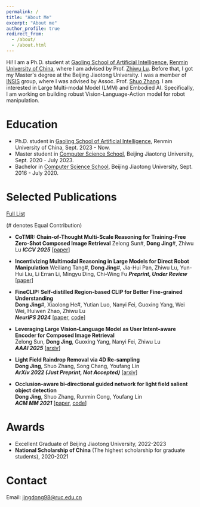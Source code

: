 ```yaml
---
permalink: /
title: "About Me"
excerpt: "About me"
author_profile: true
redirect_from: 
  - /about/
  - /about.html
---
```


Hi! I am a Ph.D. student at [Gaoling School of Artificial Intelligence](http://ai.ruc.edu.cn), [Renmin University of China](https://www.ruc.edu.cn), where I am advised by Prof. [Zhiwu Lu](https://gsai.ruc.edu.cn/luzhiwu). Before that, I got my Master's degree at the Beijing Jiaotong University. I was a member of [INSIS](http://insis.bjtu.edu.cn/) group, where I was advised by Assoc. Prof. [Shuo Zhang](https://faculty.bjtu.edu.cn/9278/). I am interested in Large Multi-modal Model (LMM) and Embodied AI. Specifically, I am working on building robust Vision-Language-Action model for robot manipulation.

Education
======

* Ph.D. student in [Gaoling School of Artificial Intelligence](http://ai.ruc.edu.cn), Renmin University of China, Sept. 2023 - Now. 
* Master student in [Computer Science School](https://cs.bjtu.edu.cn/), Beijing Jiaotong University, Sept. 2020 - July 2023. 
* Bachelor in [Computer Science School](https://cs.bjtu.edu.cn/), Beijing Jiaotong University, Sept. 2016 - July 2020.

Selected Publications
======
[Full List](https://scholar.google.com/citations?user=eDA8Ol8AAAAJ&hl=en)

(# denotes Equal Contribution)

* **CoTMR: Chain-of-Thought Multi-Scale Reasoning for Training-Free Zero-Shot Composed Image Retrieval**
Zelong Sun#, **Dong Jing**#, Zhiwu Lu
***ICCV 2025*** [[paper](https://arxiv.org/pdf/2502.20826)]

* **Incentivizing Multimodal Reasoning in Large Models for Direct Robot Manipulation**
Weiliang Tang#, **Dong Jing**#, Jia-Hui Pan, Zhiwu Lu, Yun-Hui Liu, Li Erran Li, Mingyu Ding, Chi-Wing Fu
***Preprint, Under Review*** [[paper](https://arxiv.org/pdf/2505.12744)]

* **FineCLIP: Self-distilled Region-based CLIP for Better Fine-grained Understanding**   
**Dong Jing**#, Xiaolong He#, Yutian Luo, Nanyi Fei, Guoxing Yang, Wei Wei, Huiwen Zhao, Zhiwu Lu   
***NeurIPS 2024*** [[paper](https://proceedings.neurips.cc/paper_files/paper/2024/file/3122aaa22b2fe83f9cead1a696f65ceb-Paper-Conference.pdf), [code](https://github.com/Timsty1/FineCLIP)]

* **Leveraging Large Vision-Language Model as User Intent-aware Encoder for Composed Image Retrieval**   
Zelong Sun, **Dong Jing**, Guoxing Yang, Nanyi Fei, Zhiwu Lu   
***AAAI 2025*** [[arxiv](https://arxiv.org/pdf/2412.11087.pdf)]

* **Light Field Raindrop Removal via 4D Re-sampling**   
**Dong Jing**, Shuo Zhang, Song Chang, Youfang Lin   
***ArXiv 2022 (Just Preprint, Not Accepted)*** [[arxiv](https://arxiv.org/pdf/2205.13165)]

* **Occlusion-aware bi-directional guided network for light field salient object detection**  
**Dong Jing**, Shuo Zhang, Runmin Cong, Youfang Lin  
***ACM MM 2021*** [[paper](https://dl.acm.org/doi/pdf/10.1145/3474085.3475312), [code](https://github.com/Timsty1/OBGNet)]


Awards
======
* Excellent Graduate of Beijing Jiaotong University, 2022-2023
* **National Scholarship of China** (The highest scholarship for graduate students), 2020-2021

Contact
=====
Email: jingdong98@ruc.edu.cn



